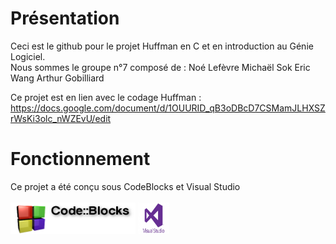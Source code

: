 # Présentation
Ceci est le github pour le projet Huffman en C et en introduction au Génie Logiciel.
</br>
Nous sommes le groupe n°7 composé de : 
Noé Lefèvre
Michaël Sok
Eric Wang
Arthur Gobilliard
</br>

Ce projet est en lien avec le codage Huffman : https://docs.google.com/document/d/1OUURID_qB3oDBcD7CSMamJLHXSZrWsKi3olc_nWZEvU/edit

# Fonctionnement

Ce projet a été conçu sous CodeBlocks et Visual Studio 
</br>
</br>
<img src="doc/Image/cb.png" width="200" height="50"/>
<img src="doc/Image/vs.jpg" width="50" height="50"/>
